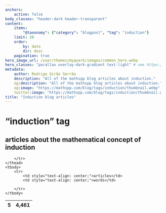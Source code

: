 ```yaml
---
anchors:
    active: false
body_classes: "header-dark header-transparent"
content:
    items:
        "@taxonomy": {"category": "blogpost", "tag": "induction"}
    limit: 20
    order:
        by: date
        dir: desc
    pagination: true
hero_image_url: /user/themes/myquark/images/common_hero.webp
hero_classes: "parallax overlay-dark-gradient text-light" # see https://demo.getgrav.org/blog-skeleton/blog/hero-classes
metadata:
    author: Rodrigo Girão Serrão
    description: "All of the mathspp blog articles about induction."
    og:description: "All of the mathspp blog articles about induction."
    og:image: "https://mathspp.com/blog/tags/induction/thumbnail.webp"
    twitter:image: "https://mathspp.com/blog/tags/induction/thumbnail.webp"
title: "Induction blog articles"
---
```


# “induction” tag


## articles about the mathematical concept of induction



<table class="stats-table">
    <thead>
        <tr>
            <th style="text-align: center;">5</th>
            <th style="text-align: center;">4,461</th>
            
        </tr>
    </thead>
    <tbody>
        <tr>
            <td style="text-align: center;">articles</td>
            <td style="text-align: center;">words</td>
            
        </tr>
    </tbody>
</table>